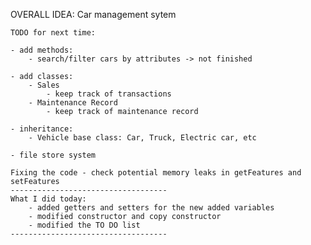 OVERALL IDEA: Car management sytem

    TODO for next time:

    - add methods:
        - search/filter cars by attributes -> not finished

    - add classes:
        - Sales
            - keep track of transactions
        - Maintenance Record
            - keep track of maintenance record

    - inheritance:
        - Vehicle base class: Car, Truck, Electric car, etc

    - file store system

    Fixing the code - check potential memory leaks in getFeatures and setFeatures
    -----------------------------------
    What I did today:
        - added getters and setters for the new added variables
        - modified constructor and copy constructor
        - modified the TO DO list
    -----------------------------------
